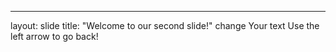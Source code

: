 
---
layout: slide
title: "Welcome to our second slide!"
change
Your text
Use the left arrow to go back!
